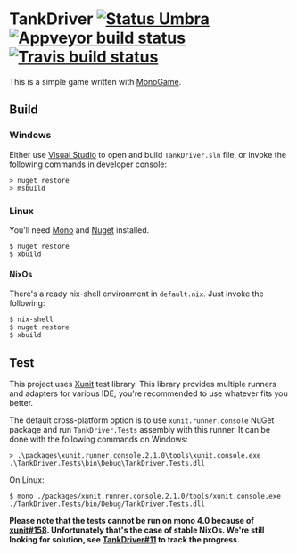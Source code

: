 TankDriver [![Status Umbra][status-umbra]][andivionian-status-classifier] [![Appveyor build status][appveyor-status]][appveyor] [![Travis build status][travis-status]][travis]
==========

This is a simple game written with [MonoGame][monogame].


Build
-----

### Windows

Either use [Visual Studio][visual-studio] to open and build `TankDriver.sln`
file, or invoke the following commands in developer console:

```console
> nuget restore
> msbuild
```

### Linux

You'll need [Mono][mono] and [Nuget][nuget] installed.

```console
$ nuget restore
$ xbuild
```

#### NixOs

There's a ready nix-shell environment in `default.nix`. Just invoke the
following:

```console
$ nix-shell
$ nuget restore
$ xbuild
```

Test
----

This project uses [Xunit][xunit] test library. This library provides multiple
runners and adapters for various IDE; you're recommended to use whatever fits
you better.

The default cross-platform option is to use `xunit.runner.console` NuGet package
and run `TankDriver.Tests` assembly with this runner. It can be done with the
following commands on Windows:

```console
> .\packages\xunit.runner.console.2.1.0\tools\xunit.console.exe .\TankDriver.Tests\bin\Debug\TankDriver.Tests.dll
```

On Linux:

```console
$ mono ./packages/xunit.runner.console.2.1.0/tools/xunit.console.exe ./TankDriver.Tests/bin/Debug/TankDriver.Tests.dll
```

**Please note that the tests cannot be run on mono 4.0 because of
[xunit#158][xunit-158]. Unfortunately that's the case of stable NixOs. We're
still looking for solution, see [TankDriver#11][tankdriver-11] to track the
progress.**

[andivionian-status-classifier]: https://github.com/ForNeVeR/andivionian-status-classifier#status-umbra-
[appveyor]: https://ci.appveyor.com/project/ForNeVeR/tankdriver/branch/develop
[mono]: http://www.mono-project.com/
[monogame]: http://www.monogame.net/
[nuget]: https://www.nuget.org/
[tankdriver-11]: https://github.com/ForNeVeR/TankDriver/issues/11
[travis]: https://travis-ci.org/ForNeVeR/TankDriver
[visual-studio]: https://www.visualstudio.com/
[xunit]: https://xunit.github.io/
[xunit-158]: https://github.com/xunit/xunit/issues/158

[appveyor-status]: https://ci.appveyor.com/api/projects/status/486qc2gl6m18pbvn/branch/develop?svg=true
[status-umbra]: https://img.shields.io/badge/status-umbra-red.svg
[travis-status]: https://travis-ci.org/ForNeVeR/TankDriver.svg?branch=master
